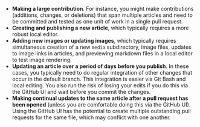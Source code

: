  - **Making a large contribution**. For instance, you might make contributions (additions, changes, or deletions) that span multiple articles and need to be committed and tested as one unit of work in a single pull request. 
 - **Creating and publishing a new article**, which typically requires a more robust local editor. 
 - **Adding new images or updating images**, which typically requires simultaneous creation of a new `media` subdirectory, image files, updates to image links in articles, and previewing markdown files in a local editor to test image rendering.
 - **Updating an article over a period of days before you publish**. In these cases, you typically need to do regular integration of other changes that occur in the default branch. This integration is easier via Git Bash and local editing. You also run the risk of losing your edits if you do this via the GitHub UI and wait before you commit the changes.
 - **Making continual updates to the same article after a pull request has been opened** (unless you are comfortable doing this via the GitHub UI). Using the GitHub UI has the potential to create multiple outstanding pull requests for the same file, which may conflict with one another. 